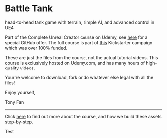 # Battle Tank
head-to-head tank game with terrain, simple AI, and advanced control in UE4

Part of the Complete Unreal Creator course on Udemy, see [here](https://www.udemy.com/unrealcourse?couponCode=GigHubSpecial) for a special GitHub offer. The full course is part of [this](https://www.kickstarter.com/projects/bentristem/learn-to-make-video-games-unreal-developer-course) Kickstarter campaign which was over 100% funded.

These are just the files from the course, not the actual tutorial videos. This course is exclusively hosted on Udemy.com, and has many hours of high-quality videos.

Your're welcome to download, fork or do whatever else legal with all the files!

Enjoy yourself,

Tony Fan


---
Click [here](https://www.udemy.com/unrealcourse?couponCode=GigHubSpecial) to find out more about the course, and how we build these assets step-by-step.

Test
